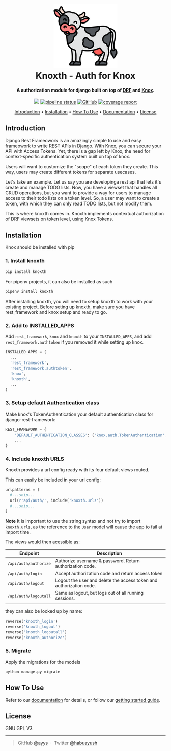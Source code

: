 <h1 align="center">
  <br>
  <img src="images/logo.svg" width="200" />
  <br>
  Knoxth - Auth for Knox
  <br>
</h1>

<h4 align="center">A authorization module for django built on top of <a href="django-rest-framework.org/" target="_blank">DRF</a> and <a href="https://james1345.github.io/django-rest-knox/" target="_blank">Knox</a>.</h4>

<p align="center">
  <a href="https://saythanks.io/to/ayushjha@pm.me"><img src="https://img.shields.io/badge/Say%20Thanks-!-1EAEDB.svg"/></a>
 <a href="https://gitlab.com/ayys/knoxth/-/commits/master"><img alt="pipeline status" src="https://gitlab.com/ayys/knoxth/badges/master/pipeline.svg" /></a>
   <a href="https://github.com/ayys/knoxth/blob/master/LICENSE"><img alt="GitHub" src="https://img.shields.io/github/license/ayys/knoxth"></a>
 <a href="https://gitlab.com/ayys/knoxth/-/commits/master"><img alt="coverage report" src="https://gitlab.com/ayys/knoxth/badges/master/coverage.svg" /></a>
</p>

<p align="center">
<a href="#introduction">Introduction</a> •
  <a href="#installation">Installation</a> •
  <a href="https://ayys.gitlab.io/knoxth/getting-started/">How To Use</a> •
  <a href="https://ayys.gitlab.io/knoxth/">Documentation</a> •
  <a href="#license">License</a>
</p>

## Introduction

Django Rest Frameowork is an amazingly simple to use and easy
frameowork to write REST APIs in Django. With Knox, you can secure
your API with Access Tokens. Yet, there is a gap left by Knox, the
need for context-specific authentication system built on top of knox.

Users will want to customize the "scope" of each token they
create. This way, users may create different tokens for separate
usecases.

Let's take an example. Let us say you are developinga rest api that
lets it's create and manage TODO lists. Now, you have a viewset that
handles all CRUD operations, but you want to provide a way for users
to manage access to their todo lists on a token level. So, a user may
want to create a token, with which they can only read TODO lists, but
not modify them.

This is where knoxth comes in. Knoxth implements contextual
authorization of DRF viewsets on token level, using Knox Tokens.

## Installation

Knox should be installed with pip


### 1. Install knoxth
```bash
pip install knoxth
```

For pipenv projects, it can also be installed as such
```bash
pipenv install knoxth
```


After installing knoxth, you will need to setup knoxth to work with your existing project.
Before seting up knoxth, make sure you have rest_framework and knox setup and ready to go.

### 2. Add to INSTALLED_APPS

Add `rest_framework`, `knox` and `knoxth` to your `INSTALLED_APPS`, and add
`rest_framework.authtoken` if you removed it while setting up knox.

```python
INSTALLED_APPS = (
  ...
  'rest_framework',
  'rest_framework.authtoken',
  'knox',
  'knoxth',
  ...
)
```

### 3. Setup default Authentication class

Make knox's TokenAuthentication your default authentication class
for django-rest-framework:

```python
REST_FRAMEWORK = {
    'DEFAULT_AUTHENTICATION_CLASSES': ('knox.auth.TokenAuthentication',),
    ...
}
```

### 4. Include knoxth URLS
Knoxth provides a url config ready with its four default views routed.

This can easily be included in your url config:

```python
urlpatterns = [
  #...snip...
  url(r'api/auth/', include('knoxth.urls'))
  #...snip...
]
```
**Note** It is important to use the string syntax and not try to import `knoxth.urls`,
as the reference to the `User` model will cause the app to fail at import time.

The views would then acessible as:

| Endpoint              | Description                                                         |
| ---                   | ---                                                                 |
| `/api/auth/authorize` | Authorize username & password. Return authorization code.           |
| `/api/auth/login`     | Accept authorization code and return access token                   |
| `/api/auth/logout`    | Logout the user and delete the access token and authorization code. |
| `/api/auth/logoutall` | Same as logout, but logs out of all running sessions.               |
|                       |                                                                     |

they can also be looked up by name:

```python
reverse('knoxth_login')
reverse('knoxth_logout')
reverse('knoxth_logoutall')
reverse('knoxth_authorize')
```


### 5. Migrate

Apply the migrations for the models

```bash
python manage.py migrate
```



## How To Use

Refer to our [documentation](https://ayys.gitlab.io/knoxth/") for details, or follow our [getting started guide](https://ayys.gitlab.io/knoxth/getting-started/").



## License

GNU GPL V3

---

> GitHub [@ayys](https://github.com/ayys) &nbsp;&middot;&nbsp;
> Twitter [@habuayush](https://twitter.com/habuayush)
